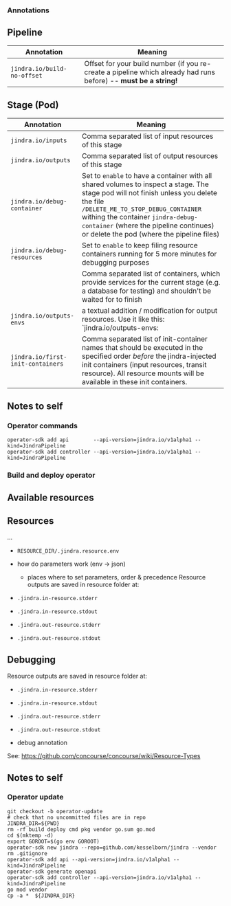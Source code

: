 ### Annotations
## Pipeline
| Annotation                  | Meaning                                                      |
| --------------------------- | ------------------------------------------------------------ |
| `jindra.io/build-no-offset` | Offset for your build number (if you re-create a pipeline which already had runs before) -- **must be a string!** |



## Stage (Pod)

| Annotation                        | Meaning                                                      |
| --------------------------------- | ------------------------------------------------------------ |
| `jindra.io/inputs`                | Comma separated list of input resources of this stage        |
| `jindra.io/outputs`               | Comma separated list of output resources of this stage       |
| `jindra.io/debug-container`       | Set to `enable` to have a container with all shared volumes to inspect a stage. The stage pod will not finish unless you delete the file `/DELETE_ME_TO_STOP_DEBUG_CONTAINER` withing the container `jindra-debug-container` (where the pipeline continues) or delete the pod (where the pipeline files) |
| `jindra.io/debug-resources` | Set to `enable` to keep filing resource containers running for 5 more minutes for debugging purposes |
|               | Comma separated list of containers, which provide services for the current stage (e.g. a database for testing) and shouldn't be waited for to finish |
| `jindra.io/outputs-envs`          | a textual addition / modification for output resources. Use it like this:<br>`jindra.io/outputs-envs: |`<br>	`     registry-image.params.image=./image.tar`<br>	`registry-image.source.tag=latest`<br>	`git.source.uri=git@github.com/jindra/jindra`<br><br>**Note**: no interpolation of other environment variables is done, nor are multiline values supportet; don't put quotes around the value |
| `jindra.io/first-init-containers` | Comma separated list of init-container names that should be executed in the specified order _before_ the jindra-injected init containers (input resources, transit resource). All resource mounts will be available in these init containers. |


## Notes to self

### Operator commands

    operator-sdk add api        --api-version=jindra.io/v1alpha1 --kind=JindraPipeline
    operator-sdk add controller --api-version=jindra.io/v1alpha1 --kind=JindraPipeline

### Build and deploy operator


## Available resources

## Resources

...

- `RESOURCE_DIR/.jindra.resource.env`
- how do parameters work (env -> json)
  - places where to set parameters, order & precedence
Resource outputs are saved in resource folder at:

- `.jindra.in-resource.stderr`
- `.jindra.in-resource.stdout`

- `.jindra.out-resource.stderr`
- `.jindra.out-resource.stdout`


## Debugging

Resource outputs are saved in resource folder at:

- `.jindra.in-resource.stderr`
- `.jindra.in-resource.stdout`

- `.jindra.out-resource.stderr`
- `.jindra.out-resource.stdout`

- debug annotation

See: https://github.com/concourse/concourse/wiki/Resource-Types

## Notes to self

### Operator update

    git checkout -b operator-update
    # check that no uncommitted files are in repo
    JINDRA_DIR=${PWD}
    rm -rf build deploy cmd pkg vendor go.sum go.mod
    cd $(mktemp -d)
    export GOROOT=$(go env GOROOT)
    operator-sdk new jindra --repo=github.com/kesselborn/jindra --vendor
    rm .gitignore
    operator-sdk add api --api-version=jindra.io/v1alpha1 --kind=JindraPipeline
    operator-sdk generate openapi
    operator-sdk add controller --api-version=jindra.io/v1alpha1 --kind=JindraPipeline
    go mod vendor
    cp -a *  ${JINDRA_DIR}


